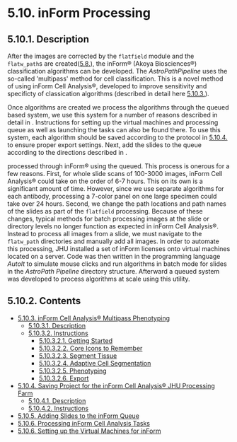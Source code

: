 # 5.10. inForm Processing
## 5.10.1. Description
After the images are corrected by the ```flatfield``` module and the ```flatw_path```s are created([5.8.](\..\flatfield#58-flatfield "Title")), the inForm® (Akoya Biosciences®) classification algorithms can be developed. The *AstroPathPipeline* uses the so-called 'multipass' method for cell classification. This is a novel method of using inForm Cell Analysis®, developed to improve sensitivity and specificty of classication algorithms (described in detail here [5.10.3.](docs/inFormCellAnalysisMultipassPhenotype.md#5103-inform-cell-analysis-multipass-phenotype "Title")). 

Once algorithms are created we process the algorithms through the queued based system, we use this system for a number of reasons described in detail in [](). Instructions for setting up the virtual machines and processing queue as well as launching the tasks can also be found there. To use this system, each algorithm should be saved according to the protocol in [5.10.4.](docs/SavingProjectsfortheinFormCellAnalysisJHUProcessingFarm.md#5104-saving-projects-for-the-inform-cell-analysis-jhu-processing-farm "Title") to ensure proper export settings. Next, add the slides to the queue according to the directions described in []().


processed through inForm® using the queued. This process is onerous for a few reasons. First, for whole slide scans of 100-3000 images, inForm Cell Analysis® could take on the order of 6-7 hours. This on its own is a significant amount of time. However, since we use separate algorithms for each antibody, processing a 7-color panel on one large specimen could take over 24 hours. Second, we change the path locations and path names of the slides as part of the ```flatfield``` processing. Because of these changes, typical methods for batch processing images at the slide or directory levels no longer function as expected in inForm Cell Analysis®. Instead to process all images from a slide, we must navigate to the ```flatw_path``` directories and manually add all images. In order to automate this processing, JHU installed a set of inForm licenses onto virtual machines located on a server. Code was then written in the programming language *AutoIt* to simulate mouse clicks and run algorithms in batch mode for slides in the *AstroPath Pipeline* directory structure. Afterward a queued system was developed to process algorithms at scale using this utility. 

## 5.10.2. Contents
- [5.10.3. inForm Cell Analysis® Multipass Phenotyping](docs/inFormCellAnalysisMultipassPhenotype.md#5103-inform-cell-analysis-multipass-phenotype "Title")
  - [5.10.3.1. Description](docs/inFormCellAnalysisMultipassPhenotype.md#51031-description "Title")
  - [5.10.3.2. Instructions](docs/inFormCellAnalysisMultipassPhenotype.md#51032-instructions "Title")
    - [5.10.3.2.1. Getting Started](docs/inFormCellAnalysisMultipassPhenotype.md#510321-getting-started "Title")
    - [5.10.3.2.2. Core Icons to Remember](docs/inFormCellAnalysisMultipassPhenotype.md#510322-core-icons-to-remember "Title")
    - [5.10.3.2.3. Segment Tissue](docs/inFormCellAnalysisMultipassPhenotype.md#510323-segment-tissue "Title")
    - [5.10.3.2.4. Adaptive Cell Segmentation](docs/inFormCellAnalysisMultipassPhenotype.md#510324-adaptive-cell-segmentation "Title")
    - [5.10.3.2.5. Phenotyping](docs/inFormCellAnalysisMultipassPhenotype.md#510325-phenotyping "Title")
    - [5.10.3.2.6. Export](docs/inFormCellAnalysisMultipassPhenotype.md#510326-export "Title")
- [5.10.4. Saving Project for the inForm Cell Analysis® JHU Processing Farm](docs/SavingProjectsfortheinFormCellAnalysisJHUProcessingFarm.md#5104-saving-projects-for-the-inform-cell-analysis-jhu-processing-farm "Title")
  - [5.10.4.1. Description](docs/SavingProjectsfortheinFormCellAnalysisJHUProcessingFarm.md#51041-description "Title")
  - [5.10.4.2. Instructions](docs/SavingProjectsfortheinFormCellAnalysisJHUProcessingFarm.md#51042-instructions "Title")
- [5.10.5. Adding Slides to the inForm Queue](docs "Title")
- [5.10.6. Processing inForm Cell Analysis Tasks](BatchProcessing "Title")
 - [5.10.6. Setting up the Virtual Machines for inForm](docs "Title")
